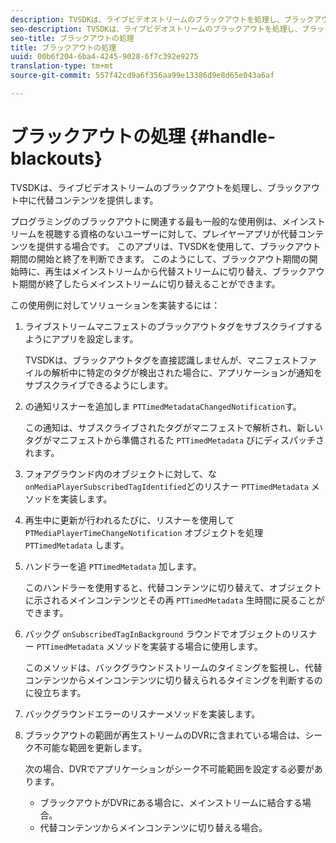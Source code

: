 ```yaml
---
description: TVSDKは、ライブビデオストリームのブラックアウトを処理し、ブラックアウト中に代替コンテンツを提供します。
seo-description: TVSDKは、ライブビデオストリームのブラックアウトを処理し、ブラックアウト中に代替コンテンツを提供します。
seo-title: ブラックアウトの処理
title: ブラックアウトの処理
uuid: 00b6f204-6ba4-4245-9028-6f7c392e9275
translation-type: tm+mt
source-git-commit: 557f42cd9a6f356aa99e13386d9e8d65e043a6af

---
```



# ブラックアウトの処理 {#handle-blackouts}

TVSDKは、ライブビデオストリームのブラックアウトを処理し、ブラックアウト中に代替コンテンツを提供します。

プログラミングのブラックアウトに関連する最も一般的な使用例は、メインストリームを視聴する資格のないユーザーに対して、プレイヤーアプリが代替コンテンツを提供する場合です。 このアプリは、TVSDKを使用して、ブラックアウト期間の開始と終了を判断できます。 このようにして、ブラックアウト期間の開始時に、再生はメインストリームから代替ストリームに切り替え、ブラックアウト期間が終了したらメインストリームに切り替えることができます。

この使用例に対してソリューションを実装するには：

1. ライブストリームマニフェストのブラックアウトタグをサブスクライブするようにアプリを設定します。

   TVSDKは、ブラックアウトタグを直接認識しませんが、マニフェストファイルの解析中に特定のタグが検出された場合に、アプリケーションが通知をサブスクライブできるようにします。
1. の通知リスナーを追加しま `PTTimedMetadataChangedNotification`す。

   この通知は、サブスクライブされたタグがマニフェストで解析され、新しいタグがマニフェストから準備されるた `PTTimedMetadata` びにディスパッチされます。

1. フォアグラウンド内のオブジェクトに対して、な `onMediaPlayerSubscribedTagIdentified`どのリスナー `PTTimedMetadata` メソッドを実装します。

1. 再生中に更新が行われるたびに、リスナーを使用して `PTMediaPlayerTimeChangeNotification` オブジェクトを処理 `PTTimedMetadata` します。

1. ハンドラーを追 `PTTimedMetadata` 加します。

   このハンドラーを使用すると、代替コンテンツに切り替えて、オブジェクトに示されるメインコンテンツとその再 `PTTimedMetadata` 生時間に戻ることができます。

1. バックグ `onSubscribedTagInBackground` ラウンドでオブジェクトのリスナー `PTTimedMetadata` メソッドを実装する場合に使用します。

   このメソッドは、バックグラウンドストリームのタイミングを監視し、代替コンテンツからメインコンテンツに切り替えられるタイミングを判断するのに役立ちます。

1. バックグラウンドエラーのリスナーメソッドを実装します。
1. ブラックアウトの範囲が再生ストリームのDVRに含まれている場合は、シーク不可能な範囲を更新します。

   次の場合、DVRでアプリケーションがシーク不可能範囲を設定する必要があります。

   * ブラックアウトがDVRにある場合に、メインストリームに結合する場合。
   * 代替コンテンツからメインコンテンツに切り替える場合。